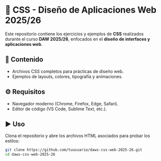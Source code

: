 # 🎨 CSS - Diseño de Aplicaciones Web 2025/26

Este repositorio contiene los ejercicios y ejemplos de **CSS** realizados durante el curso **DAW 2025/26**, enfocados en el **diseño de interfaces y aplicaciones web**.  

## 🚀 Contenido
- Archivos CSS completos para prácticas de diseño web.  
- Ejemplos de layouts, colores, tipografía y animaciones.  

## ⚙️ Requisitos
- Navegador moderno (Chrome, Firefox, Edge, Safari).  
- Editor de código (VS Code, Sublime Text, etc.).  

## ▶️ Uso
Clona el repositorio y abre los archivos HTML asociados para probar los estilos:  

```bash
git clone https://github.com/tuusuario/daws-css-web-2025-26.git
cd daws-css-web-2025-26
